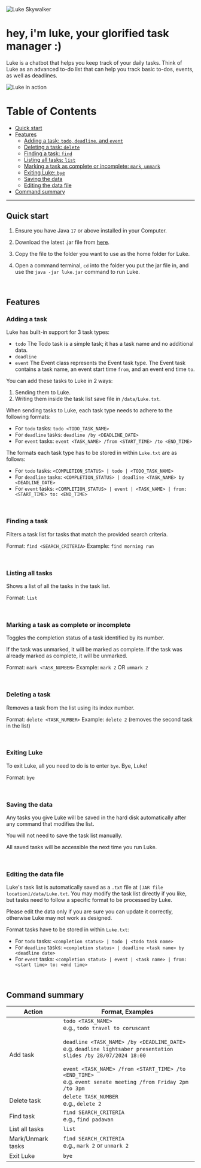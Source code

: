 ![Luke Skywalker](../src/main/resources/images/skywalker.png)

# hey, i'm luke, your glorified task manager :)

Luke is a chatbot that helps you keep track of your daily tasks. Think of Luke as an advanced to-do list that can help you track basic to-dos, events, as well as deadlines.

![Luke in action](Ui.png)

# Table of Contents

- [Quick start](#quick-start)
- [Features](#features)
  - [Adding a task: `todo`, `deadline`, and `event`](#adding-a-task)
  - [Deleting a task: `delete`](#deleting-a-task)
  - [Finding a task: `find`](#finding-a-task)
  - [Listing all tasks: `list`](#listing-all-tasks)
  - [Marking a task as complete or incomplete: `mark`, `unmark`](#marking-a-task-as-complete-or-incomplete)
  - [Exiting Luke: `bye`](#exiting-luke)
  - [Saving the data](#saving-the-data)
  - [Editing the data file](#editing-the-data-file)
- [Command summary](#command-summary)

---

## Quick start

1. Ensure you have Java `17` or above installed in your Computer.

2. Download the latest .jar file from [here](github-release).

3. Copy the file to the folder you want to use as the home folder for Luke.

4. Open a command terminal, `cd` into the folder you put the jar file in, and use the `java -jar luke.jar` command to run Luke. 

<br>

## Features

### Adding a task

Luke has built-in support for 3 task types:
* `todo` The Todo task is a simple task; it has a task name and no additional data.
* `deadline` 
* `event` The Event class represents the Event task type. The Event task contains a task name, an event start time `from`, and an event end time `to`.

You can add these tasks to Luke in 2 ways:
1. Sending them to Luke.
2. Writing them inside the task list save file in `/data/Luke.txt`.


When sending tasks to Luke, each task type needs to adhere to the following formats:
* For `todo` tasks: `todo <TODO_TASK_NAME>`
* For `deadline` tasks: `deadline /by <DEADLINE_DATE>`
* For `event` tasks: `event <TASK_NAME> /from <START_TIME> /to <END_TIME>`

  

The formats each task type has to be stored in within `Luke.txt` are as follows: 
* For `todo` tasks: `<COMPLETION_STATUS> | todo | <TODO_TASK_NAME>`
* For `deadline` tasks: `<COMPLETION_STATUS> | deadline <TASK_NAME> by <DEADLINE_DATE>`
* For `event` tasks: `<COMPLETION_STATUS> | event | <TASK_NAME> | from: <START_TIME> to: <END_TIME>`

<br>

### Finding a task

Filters a task list for tasks that match the provided search criteria.

Format: `find <SEARCH_CRITERIA>`
Example: `find morning run`

<br>

### Listing all tasks

Shows a list of all the tasks in the task list.

Format: `list`

<br>

### Marking a task as complete or incomplete

Toggles the completion status of a task identified by its number.

If the task was unmarked, it will be marked as complete.
If the task was already marked as complete, it will be unmarked.

Format: `mark <TASK_NUMBER>`
Example: `mark 2` OR `ummark 2`

<br>

### Deleting a task

Removes a task from the list using its index number.

Format: `delete <TASK_NUMBER>`
Example: `delete 2` (removes the second task in the list)

<br>

### Exiting Luke

To exit Luke, all you need to do is to enter `bye`. Bye, Luke!

Format: `bye`

<br>

### Saving the data

Any tasks you give Luke will be saved in the hard disk automatically after any command that modifies the list. 

You will not need to save the task list manually. 

All saved tasks will be accessible the next time you run Luke.

<br>

### Editing the data file

Luke's task list is automatically saved as a `.txt` file at `[JAR file location]/data/Luke.txt`. You may modify the task list directly if you like, but tasks need to follow a specific format to be processed by Luke.

Please edit the data only if you are sure you can update it correctly, otherwise Luke may not work as designed.

Format tasks have to be stored in within `Luke.txt`: 
* For `todo` tasks: `<completion status> | todo | <todo task name>`
* For `deadline` tasks: `<completion status> | deadline <task name> by <deadline date>`
* For `event` tasks: `<completion status> | event | <task name> | from: <start time> to: <end time>`

<br>

## Command summary


| Action | Format, Examples |
|--------|------------------|
| Add task | `todo <TASK_NAME>` <br> e.g., `todo travel to coruscant` <br><br> `deadline <TASK_NAME> /by <DEADLINE_DATE>` <br> e.g. `deadline lightsaber presentation slides /by 28/07/2024 18:00` <br><br> `event <TASK_NAME> /from <START_TIME> /to <END_TIME>` <br> e.g. `event senate meeting /from Friday 2pm /to 3pm`|
| Delete task | `delete TASK_NUMBER` <br> e.g., `delete 2` |
| Find task | `find SEARCH_CRITERIA` <br> e.g., `find padawan` |
| List all tasks | `list` |
| Mark/Unmark tasks | `find SEARCH_CRITERIA` <br> e.g., `mark 2` or `unmark 2` |
| Exit Luke | `bye` |
